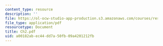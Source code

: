 ```yaml
---
content_type: resource
description: ''
file: https://ol-ocw-studio-app-production.s3.amazonaws.com/courses/res-8-001-applied-geometric-algebra-spring-2009/a00182abec44dd7a50fb09a4201212fb_Ch2.pdf
file_type: application/pdf
resourcetype: Document
title: Ch2.pdf
uid: a00182ab-ec44-dd7a-50fb-09a4201212fb
---
```

